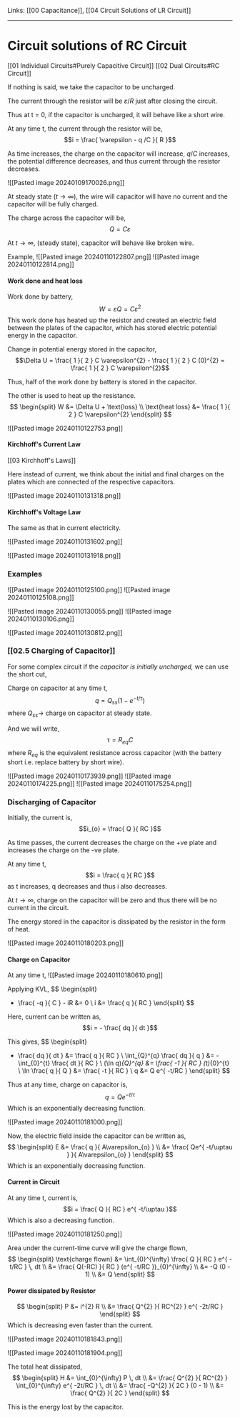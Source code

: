 Links: [[00 Capacitance]], [[04 Circuit Solutions of LR Circuit]]
___
# Circuit solutions of RC Circuit
[[01 Individual Circuits#Purely Capacitive Circuit]]
[[02 Dual Circuits#RC Circuit]]

If nothing is said, we take the capacitor to be uncharged.

The current through the resistor will be $\varepsilon /R$ just after closing the circuit. 

Thus at t = 0, if the capacitor is uncharged, it will behave like a short wire. 

At any time t, the current through the resistor will be,
$$i = \frac{ \varepsilon - q /C }{ R }$$

As time increases, the charge on the capacitor will increase, $q /C$ increases, the potential difference decreases, and thus current through the resistor decreases. 

![[Pasted image 20240109170026.png]]

At steady state ($t \to \infty$), the wire will capacitor will have no current and the capacitor will be fully charged.

The charge across the capacitor will be,
$$Q = C \varepsilon$$

At $t \to \infty$, (steady state), capacitor will behave like broken wire. 

Example,
![[Pasted image 20240110122807.png]]
![[Pasted image 20240110122814.png]]

#### Work done and heat loss

Work done by battery,
$$W = \varepsilon Q = C \varepsilon^{2}$$
This work done has heated up the resistor and created an electric field between the plates of the capacitor, which has stored electric potential energy in the capacitor. 

Change in potential energy stored in the capacitor,
$$\Delta U = \frac{ 1 }{ 2 } C \varepsilon^{2} - \frac{ 1 }{ 2 } C (0)^{2} = \frac{ 1 }{ 2 } C \varepsilon^{2}$$

Thus, half of the work done by battery is stored in the capacitor. 

The other is used to heat up the resistance.
$$
\begin{split}
W &= \Delta U + \text{loss} \\
\text{heat loss} &= \frac{ 1 }{ 2 } C \varepsilon^{2}
\end{split}
$$

![[Pasted image 20240110122753.png]]

#### Kirchhoff's Current Law
[[03 Kirchhoff's Laws]]

Here instead of current, we think about the initial and final charges on the plates which are connected of the respective capacitors. 

![[Pasted image 20240110131318.png]]

#### Kirchhoff's Voltage Law
The same as that in current electricity. 

![[Pasted image 20240110131602.png]]

![[Pasted image 20240110131918.png]]


### Examples 
![[Pasted image 20240110125100.png]]
![[Pasted image 20240110125108.png]]

![[Pasted image 20240110130055.png]]
![[Pasted image 20240110130106.png]]

![[Pasted image 20240110130812.png]]


### [[02.5 Charging of Capacitor]]
For some complex circuit if the *capacitor is initially uncharged,* we can use the short cut,

Charge on capacitor at any time t,
$$q = Q_{ss} (1 - e^{ -t/\uptau })$$
where $Q_{ss} \to$ charge on capacitor at steady state. 

And we will write,
$$\uptau = R_{eq}C$$
where $R_{eq}$ is the equivalent resistance across capacitor (with the battery short i.e. replace battery by short wire). 

![[Pasted image 20240110173939.png]]
![[Pasted image 20240110174225.png]]
![[Pasted image 20240110175254.png]]

### Discharging of Capacitor 
Initially, the current is,
$$i_{o} = \frac{ Q }{ RC }$$

As time passes, the current decreases the charge on the +ve plate and increases the charge on the -ve plate. 

At any time t, 
$$i = \frac{ q }{ RC }$$
as t increases, q decreases and thus i also decreases. 

At $t \to \infty$, charge on the capacitor will be zero and thus there will be no current in the circuit. 

The energy stored in the capacitor is dissipated by the resistor in the form of heat. 

![[Pasted image 20240110180203.png]]

#### Charge on Capacitor 
At any time t,
![[Pasted image 20240110180610.png]]

Applying KVL,
$$
\begin{split}
- \frac{ -q }{ C } - iR &= 0 \\
i &= \frac{ q }{ RC }
\end{split}
$$

Here, current can be written as,
$$i = - \frac{ dq }{ dt }$$

This gives,
$$
\begin{split}
- \frac{ dq }{ dt } &= \frac{ q }{ RC } \\
\int_{Q}^{q} \frac{ dq }{ q } &= -\int_{0}^{t} \frac{ dt }{ RC } \\
(\ln q)_{Q}^{q} &= \frac{ -1 }{ RC } (t)_{0}^{t} \\
\ln \frac{ q }{ Q } &= \frac{ -t }{ RC } \\
q &= Q e^{ -t/RC }
\end{split}
$$

Thus at any time, charge on capacitor is,
$$q = Q e^{ -t/\uptau }$$
Which is an exponentially decreasing function.

![[Pasted image 20240110181000.png]]

Now, the electric field inside the capacitor can be written as,
$$
\begin{split}
E &= \frac{ q }{ A\varepsilon_{o} } \\
&= \frac{ Qe^{ -t/\uptau } }{ A\varepsilon_{o} } 
\end{split}
$$
Which is an exponentially decreasing function. 

#### Current in Circuit 
At any time t, current is,
$$i = \frac{ Q }{ RC } e^{ -t/\uptau }$$
Which is also a decreasing function. 

![[Pasted image 20240110181250.png]]

Area under the current-time curve will give the charge flown,
$$
\begin{split}
\text{charge flown} &= \int_{0}^{\infty} \frac{ Q }{ RC } e^{ -t/RC } \, dt \\
&= \frac{ Q(-RC) }{ RC } (e^{ -t/RC })_{0}^{\infty} \\
&= -Q (0 - 1) \\
&= Q
\end{split}
$$

#### Power dissipated by Resistor 
$$
\begin{split}
P &= i^{2} R \\
&= \frac{ Q^{2} }{ RC^{2} } e^{ -2t/RC }
\end{split}
$$
Which is decreasing even faster than the current. 

![[Pasted image 20240110181843.png]]

![[Pasted image 20240110181904.png]]

The total heat dissipated,
$$
\begin{split}
H &= \int_{0}^{\infty} P \, dt \\
&= \frac{ Q^{2} }{ RC^{2} } \int_{0}^{\infty} e^{ -2t/RC } \, dt \\
&= \frac{ -Q^{2} }{ 2C } (0 - 1) \\
&= \frac{ Q^{2} }{ 2C }  
\end{split}
$$

This is the energy lost by the capacitor. 
